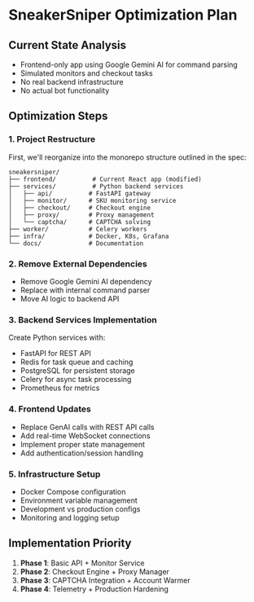 # SneakerSniper Optimization Plan

## Current State Analysis
- Frontend-only app using Google Gemini AI for command parsing
- Simulated monitors and checkout tasks
- No real backend infrastructure
- No actual bot functionality

## Optimization Steps

### 1. Project Restructure
First, we'll reorganize into the monorepo structure outlined in the spec:

```
sneakersniper/
├── frontend/          # Current React app (modified)
├── services/          # Python backend services
│   ├── api/          # FastAPI gateway
│   ├── monitor/      # SKU monitoring service
│   ├── checkout/     # Checkout engine
│   ├── proxy/        # Proxy management
│   └── captcha/      # CAPTCHA solving
├── worker/           # Celery workers
├── infra/            # Docker, K8s, Grafana
└── docs/             # Documentation
```

### 2. Remove External Dependencies
- Remove Google Gemini AI dependency
- Replace with internal command parser
- Move AI logic to backend API

### 3. Backend Services Implementation
Create Python services with:
- FastAPI for REST API
- Redis for task queue and caching
- PostgreSQL for persistent storage
- Celery for async task processing
- Prometheus for metrics

### 4. Frontend Updates
- Replace GenAI calls with REST API calls
- Add real-time WebSocket connections
- Implement proper state management
- Add authentication/session handling

### 5. Infrastructure Setup
- Docker Compose configuration
- Environment variable management
- Development vs production configs
- Monitoring and logging setup

## Implementation Priority
1. **Phase 1**: Basic API + Monitor Service
2. **Phase 2**: Checkout Engine + Proxy Manager
3. **Phase 3**: CAPTCHA Integration + Account Warmer
4. **Phase 4**: Telemetry + Production Hardening